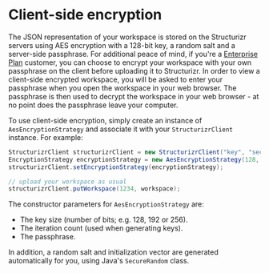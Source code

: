 # Client-side encryption

The JSON representation of your workspace is stored on the Structurizr servers using AES encryption with a 128-bit key, a random salt and a server-side passphrase. For additional peace of mind, if you're a [Enterprise Plan](https://structurizr.com/pricing) customer, you can choose to encrypt your workspace with your own passphrase on the client before uploading it to Structurizr. In order to view a client-side encrypted workspace, you will be asked to enter your passphrase when you open the workspace in your web browser. The passphrase is then used to decrypt the workspace in your web browser - at no point does the passphrase leave your computer.

To use client-side encryption, simply create an instance of ```AesEncryptionStrategy``` and associate it with your ```StructurizrClient``` instance. For example:

```java
StructurizrClient structurizrClient = new StructurizrClient("key", "secret");
EncryptionStrategy encryptionStrategy = new AesEncryptionStrategy(128, 1000, "password");
structurizrClient.setEncryptionStrategy(encryptionStrategy);

// upload your workspace as usual
structurizrClient.putWorkspace(1234, workspace);
```

The constructor parameters for <code>AesEncryptionStrategy</code> are:

- The key size (number of bits; e.g. 128, 192 or 256).
- The iteration count (used when generating keys).
- The passphrase.

In addition, a random salt and initialization vector are generated automatically for you, using Java's ```SecureRandom``` class.